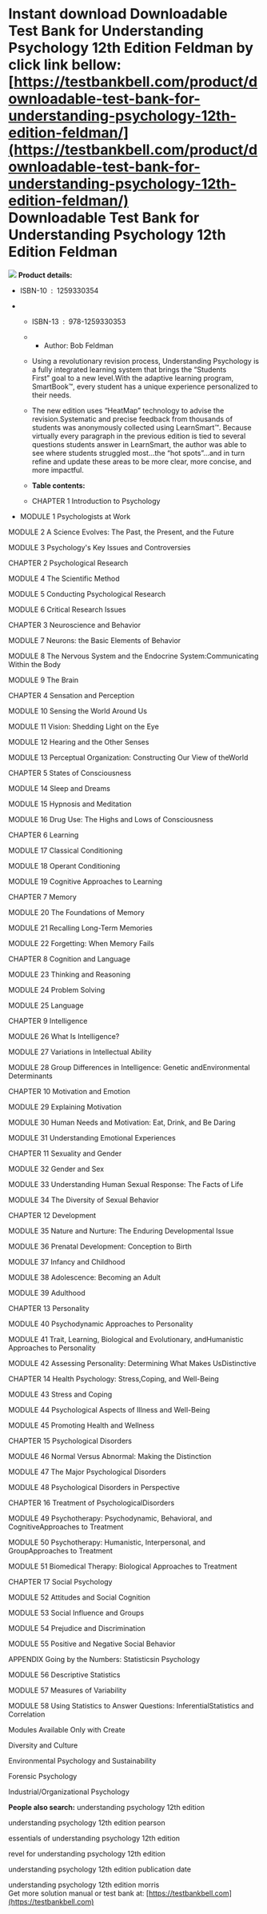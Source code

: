 Instant download **Downloadable Test Bank for Understanding Psychology 12th Edition Feldman** by click link bellow:  
[https://testbankbell.com/product/downloadable-test-bank-for-understanding-psychology-12th-edition-feldman/](https://testbankbell.com/product/downloadable-test-bank-for-understanding-psychology-12th-edition-feldman/)  
Downloadable Test Bank for Understanding Psychology 12th Edition Feldman
========================================================================


![](https://testbankbell.com/wp-content/uploads/2023/05/Downloadable-Test-Bank-for-Understanding-Psychology-12th-Edition-Feldman.jpg)
**Product details:**
* ISBN-10 ‏ : ‎ 1259330354
* * ISBN-13 ‏ : ‎ 978-1259330353
  * * Author: Bob Feldman
   
  * Using a revolutionary revision process, Understanding Psychology is a fully integrated learning system that brings the “Students First” goal to a new level.With the adaptive learning program, SmartBook™, every student has a unique experience personalized to their needs.
  * The new edition uses “HeatMap” technology to advise the revision.Systematic and precise feedback from thousands of students was anonymously collected using LearnSmart™. Because virtually every paragraph in the previous edition is tied to several questions students answer in LearnSmart, the author was able to see where students struggled most…the “hot spots”…and in turn refine and update these areas to be more clear, more concise, and more impactful.
 
  * **Table contents:**
  * CHAPTER 1 Introduction to Psychology
 
* MODULE 1 Psychologists at Work

MODULE 2 A Science Evolves: The Past, the Present, and the Future


MODULE 3 Psychology's Key Issues and Controversies


CHAPTER 2 Psychological Research


MODULE 4 The Scientific Method


MODULE 5 Conducting Psychological Research


MODULE 6 Critical Research Issues


CHAPTER 3 Neuroscience and Behavior


MODULE 7 Neurons: the Basic Elements of Behavior


MODULE 8 The Nervous System and the Endocrine System:Communicating Within the Body


MODULE 9 The Brain


CHAPTER 4 Sensation and Perception


MODULE 10 Sensing the World Around Us


MODULE 11 Vision: Shedding Light on the Eye


MODULE 12 Hearing and the Other Senses


MODULE 13 Perceptual Organization: Constructing Our View of theWorld


CHAPTER 5 States of Consciousness


MODULE 14 Sleep and Dreams


MODULE 15 Hypnosis and Meditation


MODULE 16 Drug Use: The Highs and Lows of Consciousness


CHAPTER 6 Learning


MODULE 17 Classical Conditioning


MODULE 18 Operant Conditioning


MODULE 19 Cognitive Approaches to Learning


CHAPTER 7 Memory


MODULE 20 The Foundations of Memory


MODULE 21 Recalling Long-Term Memories


MODULE 22 Forgetting: When Memory Fails


CHAPTER 8 Cognition and Language


MODULE 23 Thinking and Reasoning


MODULE 24 Problem Solving


MODULE 25 Language


CHAPTER 9 Intelligence


MODULE 26 What Is Intelligence?


MODULE 27 Variations in Intellectual Ability


MODULE 28 Group Differences in Intelligence: Genetic andEnvironmental Determinants


CHAPTER 10 Motivation and Emotion


MODULE 29 Explaining Motivation


MODULE 30 Human Needs and Motivation: Eat, Drink, and Be Daring


MODULE 31 Understanding Emotional Experiences


CHAPTER 11 Sexuality and Gender


MODULE 32 Gender and Sex


MODULE 33 Understanding Human Sexual Response: The Facts of Life


MODULE 34 The Diversity of Sexual Behavior


CHAPTER 12 Development


MODULE 35 Nature and Nurture: The Enduring Developmental Issue


MODULE 36 Prenatal Development: Conception to Birth


MODULE 37 Infancy and Childhood


MODULE 38 Adolescence: Becoming an Adult


MODULE 39 Adulthood


CHAPTER 13 Personality


MODULE 40 Psychodynamic Approaches to Personality


MODULE 41 Trait, Learning, Biological and Evolutionary, andHumanistic Approaches to Personality


MODULE 42 Assessing Personality: Determining What Makes UsDistinctive


CHAPTER 14 Health Psychology: Stress,Coping, and Well-Being


MODULE 43 Stress and Coping


MODULE 44 Psychological Aspects of Illness and Well-Being


MODULE 45 Promoting Health and Wellness


CHAPTER 15 Psychological Disorders


MODULE 46 Normal Versus Abnormal: Making the Distinction


MODULE 47 The Major Psychological Disorders


MODULE 48 Psychological Disorders in Perspective


CHAPTER 16 Treatment of PsychologicalDisorders


MODULE 49 Psychotherapy: Psychodynamic, Behavioral, and CognitiveApproaches to Treatment


MODULE 50 Psychotherapy: Humanistic, Interpersonal, and GroupApproaches to Treatment


MODULE 51 Biomedical Therapy: Biological Approaches to Treatment


CHAPTER 17 Social Psychology


MODULE 52 Attitudes and Social Cognition


MODULE 53 Social Influence and Groups


MODULE 54 Prejudice and Discrimination


MODULE 55 Positive and Negative Social Behavior


APPENDIX Going by the Numbers: Statisticsin Psychology


MODULE 56 Descriptive Statistics


MODULE 57 Measures of Variability


MODULE 58 Using Statistics to Answer Questions: InferentialStatistics and Correlation


Modules Available Only with Create


Diversity and Culture


Environmental Psychology and Sustainability


Forensic Psychology


Industrial/Organizational Psychology


**People also search:**
understanding psychology 12th edition

understanding psychology 12th edition pearson

essentials of understanding psychology 12th edition

revel for understanding psychology 12th edition

understanding psychology 12th edition publication date

understanding psychology 12th edition morris  
 Get more solution manual or test bank at: [https://testbankbell.com](https://testbankbell.com)
